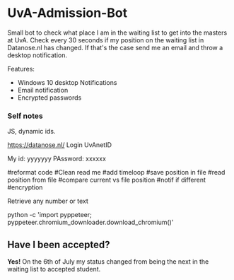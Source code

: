 # UvA-Admission-Bot
Small bot to check what place I am in the waiting list to get into the masters at UvA.
Check every 30 seconds if my position on the waiting list in Datanose.nl has changed. If that's the case send me an email and throw a desktop notification. 


Features:
- Windows 10 desktop Notifications
- Email notification
- Encrypted passwords

### Self notes

JS, dynamic ids.

https://datanose.nl/
Login UvAnetID 

My id: yyyyyyy
PAssword: xxxxxx

#reformat code
#Clean read me
#add timeloop
#save position in file
#read position from file
#compare current vs file position
#notif if different
#encryption

Retrieve any number or text 

python -c 'import pyppeteer; pyppeteer.chromium_downloader.download_chromium()'

## Have I been accepted?

**Yes!** On the 6th of July my status changed from being the next in the waiting list to accepted student.
